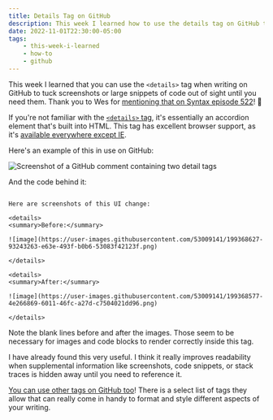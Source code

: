 ```yaml
---
title: Details Tag on GitHub
description: This week I learned how to use the details tag on GitHub to hide screenshots or large snippets of code and make pull requests more readable.
date: 2022-11-01T22:30:00-05:00
tags:
    - this-week-i-learned
    - how-to
    - github
---
```

This week I learned that you can use the <code class="language-markup">&lt;details&gt;</code> tag when writing on GitHub to tuck screenshots or large snippets of code out of sight until you need them. Thank you to Wes for [mentioning that on Syntax episode 522](https://syntax.fm/show/522/use-the-platform)! 🙏

If you're not familiar with the [<code class="language-markup">&lt;details&gt;</code> tag](https://developer.mozilla.org/en-US/docs/Web/HTML/Element/details), it's essentially an accordion element that's built into HTML. This tag has excellent browser support, as it's [available everywhere except IE](https://caniuse.com/details).

Here's an example of this in use on GitHub:

<picture class="content-image">
    <source srcset="/assets/images/details-tag-github.avif" type="image/avif">
    <source srcset="/assets/images/details-tag-github.webp" type="image/webp">
    <img src="/assets/images/details-tag-github.jpg" alt="Screenshot of a GitHub comment containing two detail tags" loading="lazy">
</picture>

And the code behind it:

<pre class="codeWrapper"><code class="language-markup">
Here are screenshots of this UI change:

&lt;details&gt;
&lt;summary&gt;Before:&lt;/summary&gt;

![image](https://user-images.githubusercontent.com/53009141/199368627-93243263-e63e-493f-b0b6-53083f42123f.png)

&lt;/details&gt;

&lt;details&gt;
&lt;summary&gt;After:&lt;/summary&gt;

![image](https://user-images.githubusercontent.com/53009141/199368577-4e266869-6011-46fc-a27d-c7504021dd96.png)

&lt;/details&gt;
</code></pre>

Note the blank lines before and after the images. Those seem to be necessary for images and code blocks to render correctly inside this tag.

I have already found this very useful. I think it really improves readability when supplemental information like screenshots, code snippets, or stack traces is hidden away until you need to reference it.

[You can use other tags on GitHub too](https://gist.github.com/seanh/13a93686bf4c2cb16e658b3cf96807f2)! There is a select list of tags they allow that can really come in handy to format and style different aspects of your writing.

<link rel="stylesheet" href="https://cdnjs.cloudflare.com/ajax/libs/prism/9000.0.1/themes/prism-tomorrow.min.css" integrity="sha512-kSwGoyIkfz4+hMo5jkJngSByil9jxJPKbweYec/UgS+S1EgE45qm4Gea7Ks2oxQ7qiYyyZRn66A9df2lMtjIsw==" crossorigin="anonymous" referrerpolicy="no-referrer">
<script src="https://cdnjs.cloudflare.com/ajax/libs/prism/9000.0.1/prism.min.js" integrity="sha512-UOoJElONeUNzQbbKQbjldDf9MwOHqxNz49NNJJ1d90yp+X9edsHyJoAs6O4K19CZGaIdjI5ohK+O2y5lBTW6uQ==" crossorigin="anonymous" referrerpolicy="no-referrer"></script>
<script src="https://cdnjs.cloudflare.com/ajax/libs/prism/9000.0.1/components/prism-markup.min.js" integrity="sha512-ebGmE5FR6s8b4k/BC8DDNt0Q+Ap+tiUDxnnYC7uUBnx5XLf+ztbK+Oed+Ajai2rymIbpY8jIouHSCQpSav53uA==" crossorigin="anonymous" referrerpolicy="no-referrer"></script>

